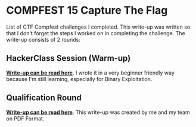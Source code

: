 # COMPFEST 15 Capture The Flag
List of CTF Compfest challenges I completed. This write-up was written so that I don't forget the steps I worked on in completing the challenge. The write-up consists of 2 rounds:

## HackerClass Session (Warm-up)
**[Write-up can be read here](Warm-up/)**. I wrote it in a very beginner friendly way because I'm still learning, especially for Binary Exploitation.

## Qualification Round
**[Write-up can be read here](Qualification/)**. This write-up was created by me and my team on PDF Format.